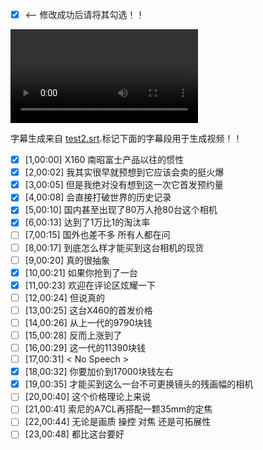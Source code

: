 - [x] <-- 修改成功后请将其勾选！！

<video controls="true" allowfullscreen="true"> <source src="test2.mp4" type="video/mp4"> </video>


字幕生成来自 [test2.srt](test2.srt).标记下面的字幕段用于生成视频！！


- [x] [1,00:00]   X160 南昭富士产品以往的惯性
- [x] [2,00:02]   我其实很早就预想到它应该会卖的挺火爆
- [x] [3,00:05]   但是我绝对没有想到这一次它首发预约量
- [x] [4,00:08]   会直接打破世界的历史记录
- [x] [5,00:10]   国内甚至出现了80万人抢80台这个相机
- [x] [6,00:13]   达到了1万比1的淘汰率
- [ ] [7,00:15]   国外也差不多 所有人都在问
- [ ] [8,00:17]   到底怎么样才能买到这台相机的现货
- [ ] [9,00:20]   真的很抽象
- [x] [10,00:21]  如果你抢到了一台
- [x] [11,00:23]  欢迎在评论区炫耀一下
- [ ] [12,00:24]  但说真的
- [ ] [13,00:25]  这台X460的首发价格
- [ ] [14,00:26]  从上一代的9790块钱
- [ ] [15,00:28]  反而上涨到了
- [ ] [16,00:29]  这一代的11390块钱
- [ ] [17,00:31]  < No Speech >
- [x] [18,00:32]  你要加价到17000块钱左右
- [x] [19,00:35]  才能买到这么一台不可更换镜头的残画幅的相机
- [ ] [20,00:40]  这个价格理论上来说
- [ ] [21,00:41]  索尼的A7CL再搭配一颗35mm的定焦
- [ ] [22,00:44]  无论是画质 操控 对焦 还是可拓展性
- [ ] [23,00:48]  都比这台要好

